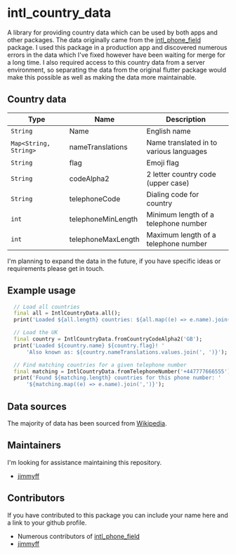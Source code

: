 
# intl_country_data

A library for providing country data which can be used by both apps and other packages. The data originally came from the [intl_phone_field](https://pub.dev/packages/intl_phone_field) package. I used this package in a production app and discovered numerous errors in the data which I've fixed however have been waiting for merge for a long time. I also required access to this country data from a server environment, so separating the data from the original flutter package would make this possible as well as making the data more maintainable.

## Country data

|   Type   |   Name  |     Description      |
| ------------- | ------------- | ------------- |
| `String`  | Name  | English name |
| `Map<String, String>`  | nameTranslations  | Name translated in to various languages  |
| `String`  | flag  | Emoji flag |
| `String`  | codeAlpha2  | 2 letter country code (upper case) |
| `String`  | telephoneCode  | Dialing code for country |
| `int`  | telephoneMinLength  | Minimum length of a telephone number |
| `int`  | telephoneMaxLength  | Maximum length of a telephone number |

I'm planning to expand the data in the future, if you have specific ideas or requirements please get in touch.

## Example usage

```dart
  // Load all countries
  final all = IntlCountryData.all();
  print('Loaded ${all.length} countries: ${all.map((e) => e.name).join(', ')}');

  // Load the UK
  final country = IntlCountryData.fromCountryCodeAlpha2('GB');
  print('Loaded ${country.name} ${country.flag}! '
      'Also known as: ${country.nameTranslations.values.join(', ')}');

  // Find matching countries for a given telephone number
  final matching = IntlCountryData.fromTelephoneNumber('+447777666555');
  print('Found ${matching.length} countries for this phone number: '
      '${matching.map((e) => e.name).join(',')}');
```

## Data sources

The majority of data has been sourced from [Wikipedia](https://www.wikipedia.org/).

## Maintainers

I'm looking for assistance maintaining this repository.

- [jimmyff](https://github.com/jimmyff)

## Contributors

If you have contributed to this package you can include your name here and a link to your github profile.

- Numerous contributors of [intl_phone_field](https://pub.dev/packages/intl_phone_field)
- [jimmyff](https://github.com/jimmyff)
